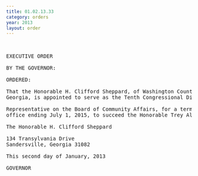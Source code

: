 ```yaml
---
title: 01.02.13.33
category: orders
year: 2013
layout: order
---
```


<pre> 

EXECUTIVE ORDER

BY THE GOVERNOR:

ORDERED:

That the Honorable H. Clifford Sheppard, of Washington County,
Georgia, is appointed to serve as the Tenth Congressional District

Representative on the Board of Community Affairs, for a term of
office ending July 1, 2015, to succeed the Honorable Trey Allen.

The Honorable H. Clifford Sheppard

134 Transylvania Drive
Sandersville, Georgia 31082

This second day of January, 2013

GOVERNOR

</pre>
